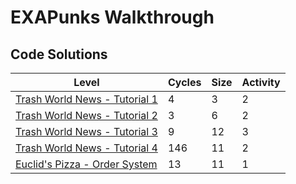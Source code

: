 # EXAPunks Walkthrough

## Code Solutions

| Level | Cycles | Size | Activity |
| - | - | - | - |
| [Trash World News - Tutorial 1](Levels/01-trash-world-news-tutorial-1) | 4 | 3 | 2 |
| [Trash World News - Tutorial 2](Levels/02-trash-world-news-tutorial-2) | 3 | 6 | 2 |
| [Trash World News - Tutorial 3](Levels/03-trash-world-news-tutorial-3) | 9 | 12 | 3 |
| [Trash World News - Tutorial 4](Levels/04-trash-world-news-tutorial-4) | 146 | 11 | 2 |
| [Euclid's Pizza - Order System](Levels/05-euclids-pizza-order-system) | 13 | 11 | 1 |

